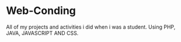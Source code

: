 # Web-Conding
All of my projects and activities i did when i was a student. Using PHP, JAVA, JAVASCRIPT AND CSS.
